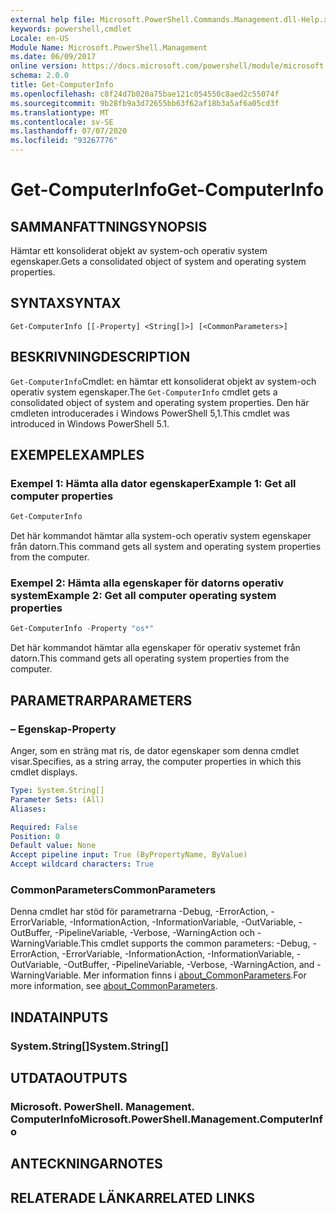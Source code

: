 ```yaml
---
external help file: Microsoft.PowerShell.Commands.Management.dll-Help.xml
keywords: powershell,cmdlet
Locale: en-US
Module Name: Microsoft.PowerShell.Management
ms.date: 06/09/2017
online version: https://docs.microsoft.com/powershell/module/microsoft.powershell.management/get-computerinfo?view=powershell-7.1&WT.mc_id=ps-gethelp
schema: 2.0.0
title: Get-ComputerInfo
ms.openlocfilehash: c8f24d7b020a75bae121c054550c8aed2c55074f
ms.sourcegitcommit: 9b28fb9a3d72655bb63f62af18b3a5af6a05cd3f
ms.translationtype: MT
ms.contentlocale: sv-SE
ms.lasthandoff: 07/07/2020
ms.locfileid: "93267776"
---
```

# <span data-ttu-id="54092-103">Get-ComputerInfo</span><span class="sxs-lookup"><span data-stu-id="54092-103">Get-ComputerInfo</span></span>

## <span data-ttu-id="54092-104">SAMMANFATTNING</span><span class="sxs-lookup"><span data-stu-id="54092-104">SYNOPSIS</span></span>
<span data-ttu-id="54092-105">Hämtar ett konsoliderat objekt av system-och operativ system egenskaper.</span><span class="sxs-lookup"><span data-stu-id="54092-105">Gets a consolidated object of system and operating system properties.</span></span>

## <span data-ttu-id="54092-106">SYNTAX</span><span class="sxs-lookup"><span data-stu-id="54092-106">SYNTAX</span></span>

```
Get-ComputerInfo [[-Property] <String[]>] [<CommonParameters>]
```

## <span data-ttu-id="54092-107">BESKRIVNING</span><span class="sxs-lookup"><span data-stu-id="54092-107">DESCRIPTION</span></span>

<span data-ttu-id="54092-108">`Get-ComputerInfo`Cmdlet: en hämtar ett konsoliderat objekt av system-och operativ system egenskaper.</span><span class="sxs-lookup"><span data-stu-id="54092-108">The `Get-ComputerInfo` cmdlet gets a consolidated object of system and operating system properties.</span></span>
<span data-ttu-id="54092-109">Den här cmdleten introducerades i Windows PowerShell 5,1.</span><span class="sxs-lookup"><span data-stu-id="54092-109">This cmdlet was introduced in Windows PowerShell 5.1.</span></span>

## <span data-ttu-id="54092-110">EXEMPEL</span><span class="sxs-lookup"><span data-stu-id="54092-110">EXAMPLES</span></span>

### <span data-ttu-id="54092-111">Exempel 1: Hämta alla dator egenskaper</span><span class="sxs-lookup"><span data-stu-id="54092-111">Example 1: Get all computer properties</span></span>

```powershell
Get-ComputerInfo
```

<span data-ttu-id="54092-112">Det här kommandot hämtar alla system-och operativ system egenskaper från datorn.</span><span class="sxs-lookup"><span data-stu-id="54092-112">This command gets all system and operating system properties from the computer.</span></span>

### <span data-ttu-id="54092-113">Exempel 2: Hämta alla egenskaper för datorns operativ system</span><span class="sxs-lookup"><span data-stu-id="54092-113">Example 2: Get all computer operating system properties</span></span>

```powershell
Get-ComputerInfo -Property "os*"
```

<span data-ttu-id="54092-114">Det här kommandot hämtar alla egenskaper för operativ systemet från datorn.</span><span class="sxs-lookup"><span data-stu-id="54092-114">This command gets all operating system properties from the computer.</span></span>

## <span data-ttu-id="54092-115">PARAMETRAR</span><span class="sxs-lookup"><span data-stu-id="54092-115">PARAMETERS</span></span>

### <span data-ttu-id="54092-116">– Egenskap</span><span class="sxs-lookup"><span data-stu-id="54092-116">-Property</span></span>

<span data-ttu-id="54092-117">Anger, som en sträng mat ris, de dator egenskaper som denna cmdlet visar.</span><span class="sxs-lookup"><span data-stu-id="54092-117">Specifies, as a string array, the computer properties in which this cmdlet displays.</span></span>

```yaml
Type: System.String[]
Parameter Sets: (All)
Aliases:

Required: False
Position: 0
Default value: None
Accept pipeline input: True (ByPropertyName, ByValue)
Accept wildcard characters: True
```

### <span data-ttu-id="54092-118">CommonParameters</span><span class="sxs-lookup"><span data-stu-id="54092-118">CommonParameters</span></span>

<span data-ttu-id="54092-119">Denna cmdlet har stöd för parametrarna -Debug, -ErrorAction, -ErrorVariable, -InformationAction, -InformationVariable, -OutVariable, -OutBuffer, -PipelineVariable, -Verbose, -WarningAction och -WarningVariable.</span><span class="sxs-lookup"><span data-stu-id="54092-119">This cmdlet supports the common parameters: -Debug, -ErrorAction, -ErrorVariable, -InformationAction, -InformationVariable, -OutVariable, -OutBuffer, -PipelineVariable, -Verbose, -WarningAction, and -WarningVariable.</span></span> <span data-ttu-id="54092-120">Mer information finns i [about_CommonParameters](../Microsoft.PowerShell.Core/About/about_CommonParameters.md).</span><span class="sxs-lookup"><span data-stu-id="54092-120">For more information, see [about_CommonParameters](../Microsoft.PowerShell.Core/About/about_CommonParameters.md).</span></span>

## <span data-ttu-id="54092-121">INDATA</span><span class="sxs-lookup"><span data-stu-id="54092-121">INPUTS</span></span>

### <span data-ttu-id="54092-122">System.String[]</span><span class="sxs-lookup"><span data-stu-id="54092-122">System.String[]</span></span>

## <span data-ttu-id="54092-123">UTDATA</span><span class="sxs-lookup"><span data-stu-id="54092-123">OUTPUTS</span></span>

### <span data-ttu-id="54092-124">Microsoft. PowerShell. Management. ComputerInfo</span><span class="sxs-lookup"><span data-stu-id="54092-124">Microsoft.PowerShell.Management.ComputerInfo</span></span>

## <span data-ttu-id="54092-125">ANTECKNINGAR</span><span class="sxs-lookup"><span data-stu-id="54092-125">NOTES</span></span>

## <span data-ttu-id="54092-126">RELATERADE LÄNKAR</span><span class="sxs-lookup"><span data-stu-id="54092-126">RELATED LINKS</span></span>

